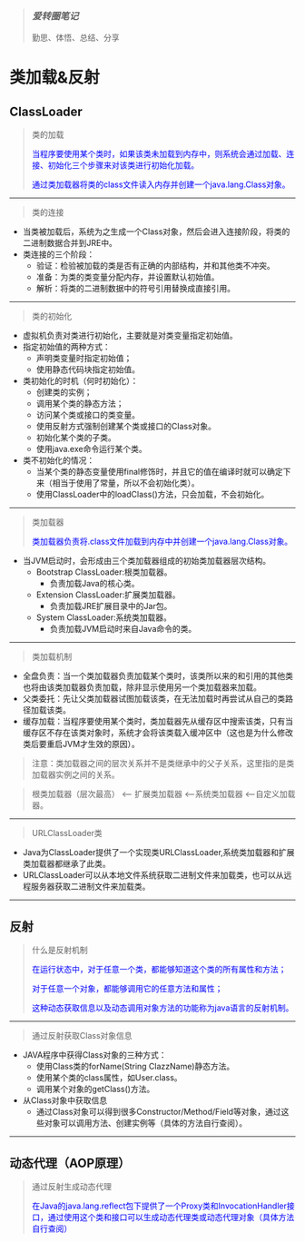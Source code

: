 > ### *爱转圈笔记*
> 勤思、体悟、总结、分享

# 类加载&反射

## ClassLoader
> <p>类的加载</p>
> <p style="color:blue">当程序要使用某个类时，如果该类未加载到内存中，则系统会通过加载、连接、初始化三个步骤来对该类进行初始化加载。</p>
> <p style="color:blue">通过类加载器将类的class文件读入内存并创建一个java.lang.Class对象。</p>

***

> <p>类的连接</p>

- 当类被加载后，系统为之生成一个Class对象，然后会进入连接阶段，将类的二进制数据合并到JRE中。
- 类连接的三个阶段：
    - 验证：检验被加载的类是否有正确的内部结构，并和其他类不冲突。
    - 准备：为类的类变量分配内存，并设置默认初始值。
    - 解析：将类的二进制数据中的符号引用替换成直接引用。

***

> <p>类的初始化</p>

- 虚拟机负责对类进行初始化，主要就是对类变量指定初始值。
- 指定初始值的两种方式：
    - 声明类变量时指定初始值；
    - 使用静态代码块指定初始值。
- 类初始化的时机（何时初始化）：
    - 创建类的实例；
    - 调用某个类的静态方法；
    - 访问某个类或接口的类变量。
    - 使用反射方式强制创建某个类或接口的Class对象。
    - 初始化某个类的子类。
    - 使用java.exe命令运行某个类。
- 类不初始化的情况：
    - 当某个类的静态变量使用final修饰时，并且它的值在编译时就可以确定下来（相当于使用了常量，所以不会初始化类）。
    - 使用ClassLoader中的loadClass()方法，只会加载，不会初始化。

***

> <p>类加载器</p>
> <p style="color:blue">类加载器负责将.class文件加载到内存中并创建一个java.lang.Class对象。</p>

- 当JVM启动时，会形成由三个类加载器组成的初始类加载器层次结构。
    - Bootstrap ClassLoader:根类加载器。
        - 负责加载Java的核心类。
    - Extension ClassLoader:扩展类加载器。
        - 负责加载JRE扩展目录中的Jar包。
    - System ClassLoader:系统类加载器。
        - 负责加载JVM启动时来自Java命令的类。

***

> <p>类加载机制</p>

- 全盘负责：当一个类加载器负责加载某个类时，该类所以来的和引用的其他类也将由该类加载器负责加载，除非显示使用另一个类加载器来加载。
- 父类委托：先让父类加载器试图加载该类，在无法加载时再尝试从自己的类路径加载该类。
- 缓存加载：当程序要使用某个类时，类加载器先从缓存区中搜索该类，只有当缓存区不存在该类对象时，系统才会将该类载入缓冲区中（这也是为什么修改类后要重启JVM才生效的原因）。

> 注意：类加载器之间的层次关系并不是类继承中的父子关系，这里指的是类加载器实例之间的关系。

> 根类加载器（层次最高） <-- 扩展类加载器 <--系统类加载器 <--自定义加载器。

***

> <p>URLClassLoader类</p>

- Java为ClassLoader提供了一个实现类URLClassLoader,系统类加载器和扩展类加载器都继承了此类。
- URLClassLoader可以从本地文件系统获取二进制文件来加载类，也可以从远程服务器获取二进制文件来加载类。

***

## 反射
> <p>什么是反射机制</p>
> <p style="color:blue">在运行状态中，对于任意一个类，都能够知道这个类的所有属性和方法；</p>
> <p style="color:blue">对于任意一个对象，都能够调用它的任意方法和属性；</p>
> <p style="color:blue">这种动态获取信息以及动态调用对象方法的功能称为java语言的反射机制。</p>

***

> <p>通过反射获取Class对象信息</p>

- JAVA程序中获得Class对象的三种方式：
    - 使用Class类的forName(String ClazzName)静态方法。
    - 使用某个类的class属性，如User.class。
    - 调用某个对象的getClass()方法。
- 从Class对象中获取信息
    - 通过Class对象可以得到很多Constructor/Method/Field等对象，通过这些对象可以调用方法、创建实例等（具体的方法自行查阅）。

***

## 动态代理（AOP原理）
> <p>通过反射生成动态代理</p>
> <p style="color:blue">在Java的java.lang.reflect包下提供了一个Proxy类和InvocationHandler接口，通过使用这个类和接口可以生成动态代理类或动态代理对象（具体方法自行查阅）</p>

